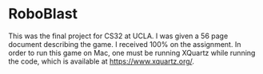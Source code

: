 # RoboBlast

This was the final project for CS32 at UCLA. I was given a 56 page document describing the game. I received 100% on the assignment. In order to run this game on Mac, one must be running XQuartz while running the code, which is available at https://www.xquartz.org/.